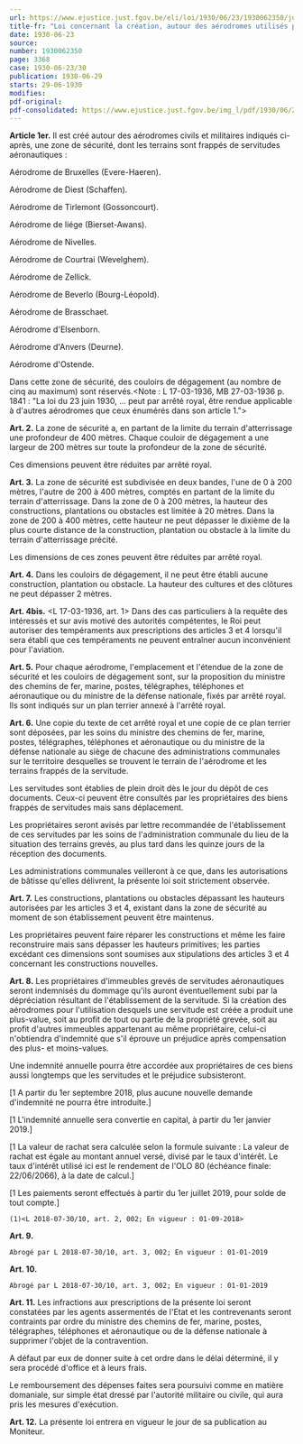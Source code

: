 ```yaml
---
url: https://www.ejustice.just.fgov.be/eli/loi/1930/06/23/1930062350/justel
title-fr: "Loi concernant la création, autour des aérodromes utilisés par une ou des escadrilles de l'armée d'une zone de sécurité frappée de servitudes aéronautiques(NOTE : Consultation des versions antérieures à partir du 10-08-2018 et mise à jour au 10-08-2018)"
date: 1930-06-23
source:
number: 1930062350
page: 3368
case: 1930-06-23/30
publication: 1930-06-29
starts: 29-06-1930
modifies:
pdf-original:
pdf-consolidated: https://www.ejustice.just.fgov.be/img_l/pdf/1930/06/23/1930062350_F.pdf
---
```


**Article 1er.** Il est créé autour des aérodromes civils et militaires indiqués ci-après, une zone de sécurité, dont les terrains sont frappés de servitudes aéronautiques :

Aérodrome de Bruxelles (Evere-Haeren).

Aérodrome de Diest (Schaffen).

Aérodrome de Tirlemont (Gossoncourt).

Aérodrome de liége (Bierset-Awans).

Aérodrome de Nivelles.

Aérodrome de Courtrai (Wevelghem).

Aérodrome de Zellick.

Aérodrome de Beverlo (Bourg-Léopold).

Aérodrome de Brasschaet.

Aérodrome d'Elsenborn.

Aérodrome d'Anvers (Deurne).

Aérodrome d'Ostende.

Dans cette zone de sécurité, des couloirs de dégagement (au nombre de cinq au maximum) sont réservés.<Note : L 17-03-1936, MB 27-03-1936 p. 1841 : "La loi du 23 juin 1930, ... peut par arrêté royal, être rendue applicable à d'autres aérodromes que ceux énumérés dans son article 1.">

**Art. 2.** La zone de sécurité a, en partant de la limite du terrain d'atterrissage une profondeur de 400 mètres. Chaque couloir de dégagement a une largeur de 200 mètres sur toute la profondeur de la zone de sécurité.

Ces dimensions peuvent être réduites par arrêté royal.

**Art. 3.** La zone de sécurité est subdivisée en deux bandes, l'une de 0 à 200 mètres, l'autre de 200 à 400 mètres, comptés en partant de la limite du terrain d'atterrissage. Dans la zone de 0 à 200 mètres, la hauteur des constructions, plantations ou obstacles est limitée à 20 mètres. Dans la zone de 200 à 400 mètres, cette hauteur ne peut dépasser le dixième de la plus courte distance de la construction, plantation ou obstacle à la limite du terrain d'atterrissage précité.

Les dimensions de ces zones peuvent être réduites par arrêté royal.

**Art. 4.** Dans les couloirs de dégagement, il ne peut être établi aucune construction, plantation ou obstacle. La hauteur des cultures et des clôtures ne peut dépasser 2 mètres.

**Art. 4bis.** <L 17-03-1936, art. 1> Dans des cas particuliers à la requête des intéressés et sur avis motivé des autorités compétentes, le Roi peut autoriser des tempéraments aux prescriptions des articles 3 et 4 lorsqu'il sera établi que ces tempéraments ne peuvent entraîner aucun inconvénient pour l'aviation.

**Art. 5.** Pour chaque aérodrome, l'emplacement et l'étendue de la zone de sécurité et les couloirs de dégagement sont, sur la proposition du ministre des chemins de fer, marine, postes, télégraphes, téléphones et aéronautique ou du ministre de la défense nationale, fixés par arrêté royal. Ils sont indiqués sur un plan terrier annexé à l'arrêté royal.

**Art. 6.** Une copie du texte de cet arrêté royal et une copie de ce plan terrier sont déposées, par les soins du ministre des chemins de fer, marine, postes, télégraphes, téléphones et aéronautique ou du ministre de la défense nationale au siège de chacune des administrations communales sur le territoire desquelles se trouvent le terrain de l'aérodrome et les terrains frappés de la servitude.

Les servitudes sont établies de plein droit dès le jour du dépôt de ces documents. Ceux-ci peuvent être consultés par les propriétaires des biens frappés de servitudes mais sans déplacement.

Les propriétaires seront avisés par lettre recommandée de l'établissement de ces servitudes par les soins de l'administration communale du lieu de la situation des terrains grevés, au plus tard dans les quinze jours de la réception des documents.

Les administrations communales veilleront à ce que, dans les autorisations de bâtisse qu'elles délivrent, la présente loi soit strictement observée.

**Art. 7.** Les constructions, plantations ou obstacles dépassant les hauteurs autorisées par les articles 3 et 4, existant dans la zone de sécurité au moment de son établissement peuvent être maintenus.

Les propriétaires peuvent faire réparer les constructions et même les faire reconstruire mais sans dépasser les hauteurs primitives; les parties excédant ces dimensions sont soumises aux stipulations des articles 3 et 4 concernant les constructions nouvelles.

**Art. 8.** Les propriétaires d'immeubles grevés de servitudes aéronautiques seront indemnisés du dommage qu'ils auront éventuellement subi par la dépréciation résultant de l'établissement de la servitude. Si la création des aérodromes pour l'utilisation desquels une servitude est créée a produit une plus-value, soit au profit de tout ou partie de la propriété grevée, soit au profit d'autres immeubles appartenant au même propriétaire, celui-ci n'obtiendra d'indemnité que s'il éprouve un préjudice après compensation des plus- et moins-values.

Une indemnité annuelle pourra être accordée aux propriétaires de ces biens aussi longtemps que les servitudes et le préjudice subsisteront.

[1 A partir du 1er septembre 2018, plus aucune nouvelle demande d'indemnité ne pourra être introduite.]

[1 L'indemnité annuelle sera convertie en capital, à partir du 1er janvier 2019.]

[1 La valeur de rachat sera calculée selon la formule suivante : La valeur de rachat est égale au montant annuel versé, divisé par le taux d'intérêt. Le taux d'intérêt utilisé ici est le rendement de l'OLO 80 (échéance finale: 22/06/2066), à la date de calcul.]

[1 Les paiements seront effectués à partir du 1er juillet 2019, pour solde de tout compte.]

`(1)<L 2018-07-30/10, art. 2, 002; En vigueur : 01-09-2018>`

**Art. 9.**

`Abrogé par L 2018-07-30/10, art. 3, 002; En vigueur : 01-01-2019`

**Art. 10.**

`Abrogé par L 2018-07-30/10, art. 3, 002; En vigueur : 01-01-2019`

**Art. 11.** Les infractions aux prescriptions de la présente loi seront constatées par les agents assermentés de l'Etat et les contrevenants seront contraints par ordre du ministre des chemins de fer, marine, postes, télégraphes, téléphones et aéronautique ou de la défense nationale à supprimer l'objet de la contravention.

A défaut par eux de donner suite à cet ordre dans le délai déterminé, il y sera procédé d'office et à leurs frais.

Le remboursement des dépenses faites sera poursuivi comme en matière domaniale, sur simple état dressé par l'autorité militaire ou civile, qui aura pris les mesures d'exécution.

**Art. 12.** La présente loi entrera en vigueur le jour de sa publication au Moniteur.
